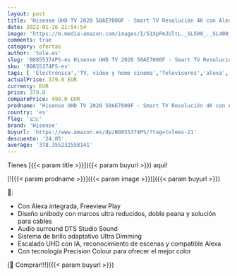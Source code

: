 ```yaml
---
layout: post
title: 'Hisense UHD TV 2020 50AE7000F - Smart TV Resolución 4K con Alexa integrada  Precision Colour  escalado UHD con IA  Ultra Dimming  audio DTS Studio Sound  Vidaa U 4.0'
date: 2022-01-16 21:54:54
image: 'https://m.media-amazon.com/images/I/51XpFmJUltL._SL500_._SL400_.jpg'
comments: true
category: ofertas
author: 'tole.es'
slug: 'B0855374PS-es Hisense UHD TV 2020 50AE7000F - Smart TV Resolución 4K con...'
sku: 'B0855374PS-es'
tags: [ 'Electrónica','TV, vídeo y home cinema','Televisores','alexa','hisense', ]
actualPrice: 379.0 EUR
currency: EUR
price: 379.0
comparePrice: 499.0 EUR
prodname: 'Hisense UHD TV 2020 50AE7000F - Smart TV Resolución 4K con Alexa integrada  Precision Colour  escalado UHD con IA  Ultra Dimming  audio DTS Studio Sound  Vidaa U 4.0'
country: 'es'
flag: '🇪🇸'
brand: 'Hisense'
buyurl: 'https://www.amazon.es/dp/B0855374PS/?tag=tolees-21'
descuento: '24.05'
average: '378.355232558141'
---
```


Tienes [{{< param title >}}]({{< param buyurl >}}) aqui!

[![{{< param prodname >}}]({{< param image >}})]({{< param buyurl >}})

🔎:

- Con Alexa integrada, Freeview Play
- Diseño unibody con marcos ultra reducidos, doble peana y solución para cables
- Audio surround DTS Studio Sound
- Sistema de brillo adaptativo Ultra Dimming
- Escalado UHD con IA, reconocimiento de escenas y compatible Alexa
- Con tecnología Precision Colour para ofrecer el mejor color

[🛒 Comprar!!!]({{< param buyurl >}})
